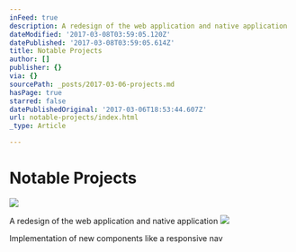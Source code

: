 ```yaml
---
inFeed: true
description: A redesign of the web application and native application
dateModified: '2017-03-08T03:59:05.120Z'
datePublished: '2017-03-08T03:59:05.614Z'
title: Notable Projects
author: []
publisher: {}
via: {}
sourcePath: _posts/2017-03-06-projects.md
hasPage: true
starred: false
datePublishedOriginal: '2017-03-06T18:53:44.607Z'
url: notable-projects/index.html
_type: Article

---
```

# Notable Projects
![](https://the-grid-user-content.s3-us-west-2.amazonaws.com/2a4287f1-11d8-4e3e-bf1a-58c3787da638.png)

A redesign of the web application and native application
![](https://the-grid-user-content.s3-us-west-2.amazonaws.com/80fe23c7-31e8-41f0-937a-913faca42b5d.jpg)

Implementation of new components like a responsive nav